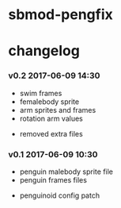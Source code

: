 # sbmod-pengfix
# changelog

### v0.2 2017-06-09 14:30
* swim frames
* femalebody sprite
* arm sprites and frames
* rotation arm values
- removed extra files

### v0.1 2017-06-09 10:30
* penguin malebody sprite file
* penguin frames files
+ penguinoid config patch
